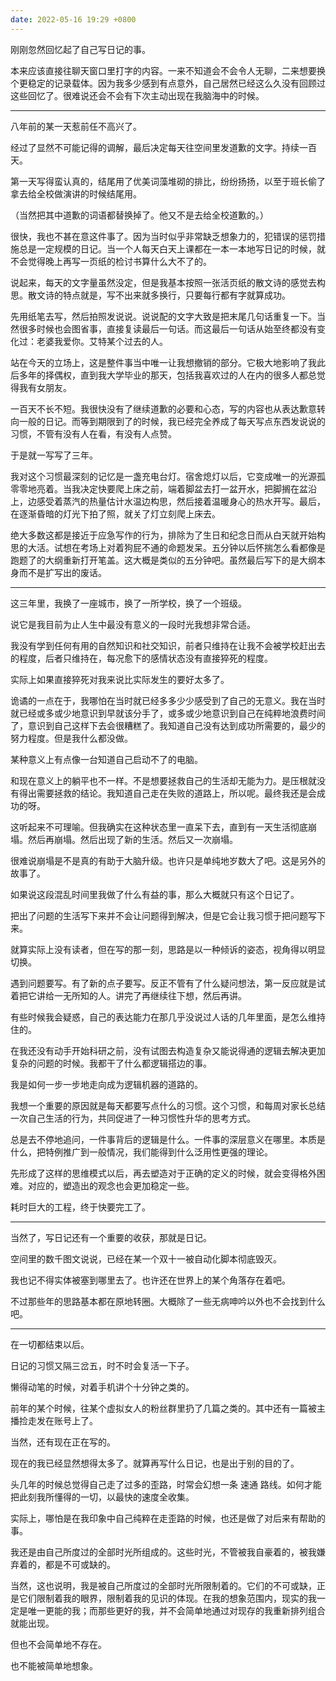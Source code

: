 ```yaml
---
date: 2022-05-16 19:29 +0800
---
```

<!-- more -->
刚刚忽然回忆起了自己写日记的事。

本来应该直接往聊天窗口里打字的内容。一来不知道会不会令人无聊，二来想要换个更稳定的记录载体。因为我多少感到有点意外，自己居然已经这么久没有回顾过这些回忆了。很难说还会不会有下次主动出现在我脑海中的时候。

----

八年前的某一天惹前任不高兴了。

经过了显然不可能记得的调解，最后决定每天往空间里发道歉的文字。持续一百天。

第一天写得蛮认真的，结尾用了优美词藻堆砌的排比，纷纷扬扬，以至于班长偷了拿去给全校做演讲的时候结尾用。

（当然把其中道歉的词语都替换掉了。他又不是去给全校道歉的。）

很快，我也不甚在意这件事了。因为当时似乎非常缺乏想象力的，犯错误的惩罚措施总是一定规模的日记。当一个人每天白天上课都在一本一本地写日记的时候，就不会觉得晚上再写一页纸的检讨书算什么大不了的。

说起来，每天的文字量虽然没定，但是我基本按照一张活页纸的散文诗的感觉去构思。散文诗的特点就是，写不出来就多换行，只要每行都有字就算成功。

先用纸笔去写，然后拍照发说说。说说配的文字大致是把末尾几句话重复一下。当然很多时候也会图省事，直接复读最后一句话。而这最后一句话从始至终都没有变化过：老婆我爱你。艾特某个过去的人。

站在今天的立场上，这是整件事当中唯一让我想撤销的部分。它极大地影响了我此后多年的择偶权，直到我大学毕业的那天，包括我喜欢过的人在内的很多人都总觉得我有女朋友。

一百天不长不短。我很快没有了继续道歉的必要和心态，写的内容也从表达歉意转向一般的日记。而等到期限到了的时候，我已经完全养成了每天写点东西发说说的习惯，不管有没有人在看，有没有人点赞。

于是就一写写了三年。

我对这个习惯最深刻的记忆是一盏充电台灯。宿舍熄灯以后，它变成唯一的光源孤零零地亮着。当我决定快要爬上床之前，端着脚盆去打一盆开水，把脚搁在盆沿上，边感受着蒸汽的热量估计水温边构思，然后接着温暖身心的热水开写。最后，在逐渐昏暗的灯光下拍了照，就关了灯立刻爬上床去。

绝大多数这都是接近于应急写作的行为，排除为了生日和纪念日而从白天就开始构思的大活。试想在考场上对着狗屁不通的命题发呆。五分钟以后怀揣怎么看都像是跑题了的大纲重新打开笔盖。这大概是类似的五分钟吧。虽然最后写下的是大纲本身而不是扩写出的废话。

----

这三年里，我换了一座城市，换了一所学校，换了一个班级。

说它是我目前为止人生中最没有意义的一段时光我想非常合适。

我没有学到任何有用的自然知识和社交知识，前者只维持在让我不会被学校赶出去的程度，后者只维持在，每况愈下的感情状态没有直接猝死的程度。

实际上如果直接猝死对我来说比实际发生的要好太多了。

诡谲的一点在于，我哪怕在当时就已经多多少少感受到了自己的无意义。我在当时就已经或多或少地意识到早就该分手了，或多或少地意识到自己在纯粹地浪费时间了，意识到自己这样下去会很糟糕了。我知道自己没有达到成功所需要的，最少的努力程度。但是我什么都没做。

某种意义上有点像一台知道自己启动不了的电脑。

和现在意义上的躺平也不一样。不是想要拯救自己的生活却无能为力。是压根就没有得出需要拯救的结论。我知道自己走在失败的道路上，所以呢。最终我还是会成功的呀。

这听起来不可理喻。但我确实在这种状态里一直呆下去，直到有一天生活彻底崩塌。然后再崩塌。然后出现了新的生活。然后又一次崩塌。

很难说崩塌是不是真的有助于大脑升级。也许只是单纯地岁数大了吧。这是另外的故事了。

如果说这段混乱时间里我做了什么有益的事，那么大概就只有这个日记了。

把出了问题的生活写下来并不会让问题得到解决，但是它会让我习惯于把问题写下来。

就算实际上没有读者，但在写的那一刻，思路是以一种倾诉的姿态，视角得以明显切换。

遇到问题要写。有了新的点子要写。反正不管有了什么疑问想法，第一反应就是试着把它讲给一无所知的人。讲完了再继续往下想，然后再讲。

有些时候我会疑惑，自己的表达能力在那几乎没说过人话的几年里面，是怎么维持住的。

在我还没有动手开始科研之前，没有试图去构造复杂又能说得通的逻辑去解决更加复杂的问题的时候。我都干了什么都逻辑搭边的事。

我是如何一步一步地走向成为逻辑机器的道路的。

我想一个重要的原因就是每天都要写点什么的习惯。这个习惯，和每周对家长总结一次自己生活的行为，共同促进了一种习惯性升华的思考方式。

总是去不停地追问，一件事背后的逻辑是什么。一件事的深层意义在哪里。本质是什么，把特例推广到一般情况，我们能得到什么泛用性更强的理论。

先形成了这样的思维模式以后，再去塑造对于正确的定义的时候，就会变得格外困难。对应的，塑造出的观念也会更加稳定一些。

耗时巨大的工程，终于快要完工了。

----

当然了，写日记还有一个重要的收获，那就是日记。

空间里的数千图文说说，已经在某一个双十一被自动化脚本彻底毁灭。

我也记不得实体被塞到哪里去了。也许还在世界上的某个角落存在着吧。

不过那些年的思路基本都在原地转圈。大概除了一些无病呻吟以外也不会找到什么吧。

----

在一切都结束以后。

日记的习惯又隔三岔五，时不时会复活一下子。

懒得动笔的时候，对着手机讲个十分钟之类的。

前年的某个时候，往某个虚拟女人的粉丝群里扔了几篇之类的。其中还有一篇被主播捡走发在账号上了。

当然，还有现在正在写的。

现在的我已经显然想得太多了。就算再写什么日记，也是出于别的目的了。

头几年的时候总觉得自己走了过多的歪路，时常会幻想一条 速通 路线。如何才能把此刻我所懂得的一切，以最快的速度全收集。

实际上，哪怕是在我印象中自己纯粹在走歪路的时候，也还是做了对后来有帮助的事。

我还是由自己所度过的全部时光所组成的。这些时光，不管被我自豪着的，被我嫌弃着的，都是不可或缺的。

当然，这也说明，我是被自己所度过的全部时光所限制着的。它们的不可或缺，正是它们限制着我的眼界，限制着我的见识的体现。在我的想象范围内，现实的我一定是唯一更能的我；而那些更好的我，并不会简单地通过对现存的我重新排列组合就能出现。

但也不会简单地不存在。

也不能被简单地想象。